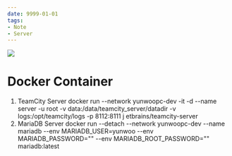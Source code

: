 ```yaml
---
date: 9999-01-01
tags:
- Note
- Server
---
```


![](Pasted%20image%2020221109021211.png)

# Docker Container

1. TeamCity Server docker run --network yunwoopc-dev -it -d --name server -u
   root -v data:/data/teamcity_server/datadir -v logs:/opt/teamcity/logs -p
   8112:8111 j etbrains/teamcity-server
2. MariaDB Server docker run --detach --network yunwoopc-dev --name mariadb
   --env MARIADB_USER=yunwoo --env MARIADB_PASSWORD="<PASSWORD>" --env
   MARIADB_ROOT_PASSWORD="<ROOT PASSWORD>" mariadb:latest
